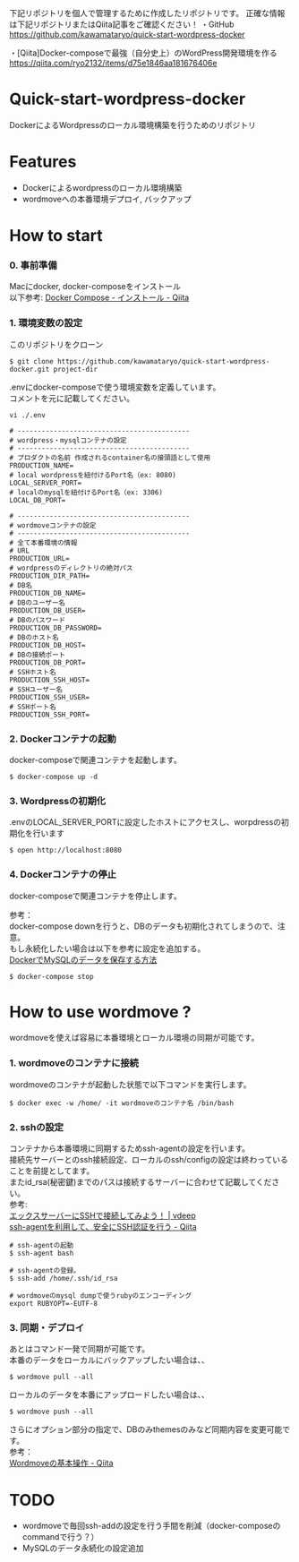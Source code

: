 下記リポジトリを個人で管理するために作成したリポジトリです。
正確な情報は下記リポジトリまたはQiita記事をご確認ください！
・GitHub
https://github.com/kawamataryo/quick-start-wordpress-docker

・[Qiita]Docker-composeで最強（自分史上）のWordPress開発環境を作る
https://qiita.com/ryo2132/items/d75e1846aa181676406e

# Quick-start-wordpress-docker
DockerによるWordpressのローカル環境構築を行うためのリポジトリ

# Features
* Dockerによるwordpressのローカル環境構築
* wordmoveへの本番環境デプロイ, バックアップ

# How to start

### 0. 事前準備
Macにdocker, docker-composeをインストール  
以下参考: 
 [Docker Compose - インストール - Qiita](https://qiita.com/zembutsu/items/dd2209a663cae37dfa81)

### 1. 環境変数の設定
このリポジトリをクローン

```
$ git clone https://github.com/kawamataryo/quick-start-wordpress-docker.git project-dir
```

.envにdocker-composeで使う環境変数を定義しています。  
コメントを元に記載してください。

```
vi ./.env
```

```.env
# -------------------------------------------
# wordpress・mysqlコンテナの設定
# -------------------------------------------
# プロダクトの名前 作成されるcontainer名の接頭語として使用
PRODUCTION_NAME=
# local wordpressを紐付けるPort名（ex: 8080)
LOCAL_SERVER_PORT=
# localのmysqlを紐付けるPort名（ex: 3306)
LOCAL_DB_PORT=

# -------------------------------------------
# wordmoveコンテナの設定
# -------------------------------------------
# 全て本番環境の情報
# URL
PRODUCTION_URL=
# wordpressのディレクトリの絶対パス
PRODUCTION_DIR_PATH=
# DB名
PRODUCTION_DB_NAME=
# DBのユーザー名
PRODUCTION_DB_USER=
# DBのパスワード
PRODUCTION_DB_PASSWORD=
# DBのホスト名
PRODUCTION_DB_HOST=
# DBの接続ポート
PRODUCTION_DB_PORT=
# SSHホスト名
PRODUCTION_SSH_HOST=
# SSHユーザー名
PRODUCTION_SSH_USER=
# SSHポート名
PRODUCTION_SSH_PORT=
```

### 2. Dockerコンテナの起動
docker-composeで関連コンテナを起動します。

```
$ docker-compose up -d
```

### 3. Wordpressの初期化
.envのLOCAL_SERVER_PORTに設定したホストにアクセスし、worpdressの初期化を行います

```
$ open http://localhost:8080
```

### 4. Dockerコンテナの停止
docker-composeで関連コンテナを停止します。  

参考：  
docker-compose downを行うと、DBのデータも初期化されてしまうので、注意。  
もし永続化したい場合は以下を参考に設定を追加する。  
[DockerでMySQLのデータを保存する方法
](https://qiita.com/TakashiOshikawa/items/11316ffd2146b36b0d7d)

```
$ docker-compose stop
```
# How to use wordmove ?
wordmoveを使えば容易に本番環境とローカル環境の同期が可能です。

### 1. wordmoveのコンテナに接続
wordmoveのコンテナが起動した状態で以下コマンドを実行します。

```
$ docker exec -w /home/ -it wordmoveのコンテナ名 /bin/bash
```

### 2. sshの設定
コンテナから本番環境に同期するためssh-agentの設定を行います。  
接続先サーバーとのssh接続設定、ローカルのssh/configの設定は終わっていることを前提としてます。  
またid_rsa(秘密鍵)までのパスは接続するサーバーに合わせて記載してください。  
参考:  
[エックスサーバーにSSHで接続してみよう！ | vdeep](http://vdeep.net/xserver-ssh)  
[ssh-agentを利用して、安全にSSH認証を行う - Qiita](https://qiita.com/naoki_mochizuki/items/93ee2643a4c6ab0a20f5)

```
# ssh-agentの起動
$ ssh-agent bash

# ssh-agentの登録。
$ ssh-add /home/.ssh/id_rsa

# wordmoveのmysql dumpで使うrubyのエンコーディング
export RUBYOPT=-EUTF-8
```

### 3. 同期・デプロイ
あとはコマンド一発で同期が可能です。  
本番のデータをローカルにバックアップしたい場合は、、  

```
$ wordmove pull --all
```

ローカルのデータを本番にアップロードしたい場合は、、

```
$ wordmove push --all
```

さらにオプション部分の指定で、DBのみthemesのみなど同期内容を変更可能です。  
参考：  
[Wordmoveの基本操作 - Qiita](https://qiita.com/mrymmh/items/c644934cac386d95b7df)


# TODO
* wordmoveで毎回ssh-addの設定を行う手間を削減（docker-composeのcommandで行う？）
* MySQLのデータ永続化の設定追加
